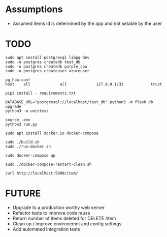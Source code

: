 # Assumptions

 * Assumed items id is determined by the app and not setable by the user

# TODO
    sudo apt install postgresql libpq-dev
    sudo -u postgres createdb test_db
    sudo -u postgres createdb purple_cow
    sudo -u postgres createuser azureuser

    pg_hba.conf
    host    all             all             127.0.0.1/32            trust

    pip3 install - requirements.txt

    DATABASE_URL="postgresql://localhost/test_db" python3 -m flask db upgrade
    python3 -m unittest

    source .env
    python3 run.py

    sudo apt install docker.io docker-compose

    sudo ./build.sh
    sudo ./run-docker.sh

    sudo docker-compose up

    sudo ./docker-compose-restart-clean.sh

    curl http://localhost:5000/item/

# FUTURE

 * Upgrade to a production worthy web server
 * Refactor tests to improve code reuse
 * Return number of items deleted for DELETE /item
 * Clean up / improve environemnt and config settings
 * Add automated integration tests
